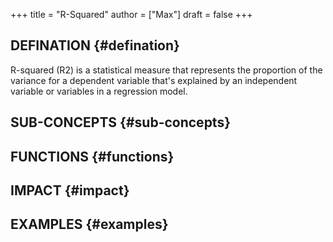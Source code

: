 +++
title = "R-Squared"
author = ["Max"]
draft = false
+++

## DEFINATION {#defination}

R-squared (R2) is a statistical measure that represents the proportion of the
variance for a dependent variable that's explained by an independent variable
or variables in a regression model.


## SUB-CONCEPTS {#sub-concepts}


## FUNCTIONS {#functions}


## IMPACT {#impact}


## EXAMPLES {#examples}
